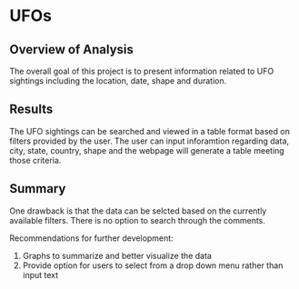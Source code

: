 # UFOs

## Overview of Analysis

The overall goal of this project is to present information related to UFO sightings including the location, date, shape and duration. 

## Results

The UFO sightings can be searched and viewed in a table format based on filters provided by the user. The user can input inforamtion regarding data, city, state, country, shape and the webpage will generate a table meeting those criteria. 

## Summary
One drawback is that the data can be selcted based on the currently available filters. There is no option to search through the comments. 

Recommendations for further development: 
1) Graphs to summarize and better visualize the data
2) Provide option for users to select from a drop down menu rather than input text
